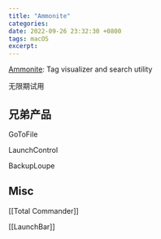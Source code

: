 ```yaml
---
title: "Ammonite"
categories: 
date: 2022-09-26 23:32:30 +0800
tags: macOS
excerpt: 
---
```



[Ammonite](https://www.soma-zone.com/Ammonite/): Tag visualizer and search utility



无限期试用

## 兄弟产品

GoToFile

LaunchControl

BackupLoupe

## Misc


[[Total Commander]]

[[LaunchBar]]

